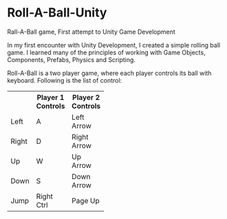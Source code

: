 # Roll-A-Ball-Unity
Rall-A-Ball game, First attempt to Unity Game Development

In my first encounter with Unity Development, I created a simple rolling ball game. I learned  many of the principles of working with Game Objects, Components, Prefabs, Physics and Scripting.

Roll-A-Ball is a two player game, where each player controls its ball with keyboard. Following is the list of control:

<table>
<tbody>
<tr>
<th style="text-align:center;" width="10px"></th>
<th style="text-align:center;" width="20px"><strong>Player 1 Controls</strong></th>
<th style="text-align:center;" width="20px"><strong>Player 2 Controls</strong></th>
</tr>
<tr>
<td width="20px">Left</td>
<td width="20px">A</td>
<td width="20px">Left Arrow</td>
</tr>
<tr>
<td>Right</td>
<td>D</td>
<td>Right Arrow</td>
</tr>
<tr>
<td>Up</td>
<td>W</td>
<td>Up Arrow</td>
</tr>
<tr>
<td>Down</td>
<td>S</td>
<td>Down Arrow</td>
</tr>
<tr>
<td>Jump</td>
<td>Right Ctrl</td>
<td>Page Up</td>
</tr>
</tbody>
</table>
